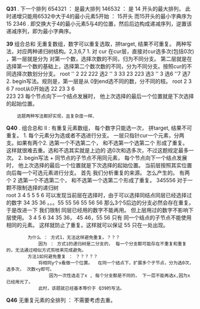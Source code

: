 **Q31**  . 下一个排列 
        654321 ： 是最大排列
        146532 ： 是 14  开头的最大排列， 此时递增只能用6532中大于4的最小元素5开始 ： 15开头
        而15开头的最小字典序为 15 2346 . 即交换大于4的最小元素5与4的位置，然后后边构成递减序列，逆置该递减序列，即为最小字典序。


**39**  组合总和  无重复数组，数字可以重复选取，拼target,  结果不可重复。
        两种写法，对应两种递归树结构。2,3,6,7
        1. 对 cur 在cur层，直接对cur选多次(包括0次) ，第一层就是分为 对第一个数，选择次数的不同，归为不同分支。 
                第二层就是在选择第一个数的基础上，选择第二个数次数的不同，分为不同分支。按照cur的不同选择次数划分分支。
                     root
       ''          2         22    222    选2
      '' 3  33     23       223            选3
     ''  3                                  选6
    ''7                                      选7
        2. begin写法。规则是，第一层是从 0到end选不同的数，分不同的枝。 
                    root
                 2   3   6   7   root从0开始选
              22  23   3   6     
             223  23
        每个节点向下一个结点发展时， 他上次选择的最后一个位置就是下次选择的起始位置。

        这题两种写法都好实现，且复杂度一样、

**Q40**  . 组合总和 II  :   有重复元素数组， 每个数字只能选一次， 拼target, 结果不可重复。
            1. 每个元素分为选或者不选进行分支。 一层只指针cur一个元素，分两支。如果有两个2. 选第一个不选第二个， 和不选第一个选第二个
                    形成了重复。 这样就很难去重。选和不选其实就是上边的 选0次和选多次，不过这题规定最多一次。
            2. begin写法 + 同节点的子节点不用同元素， 每个节点向下一个结点发展时， 他上次选择的最后一个位置就是下次选择的起始位置。
                    当前层按照其实位置向后每一个可选元素进行分支。
            首先 我们分析重复的来源。 怎么产生的。 有两个 2  选第一个不选第二个， 和不选第一个选第二个形成了重复。
            345556
            对于一颗不限制选择的递归树   
                         root
                3    4    5         5      5       6  可以发现当前层在选择时，由于可以选择同结点同层已经选择过的数字
        34  35 36 。。。55 55 56  55 56    56          那么3个5后边的分支必然会存在重复。 
        于是改进一下   我们限制 同层已经用的数字不能再用。 但上层用过的数字不影响下层使用。
                    3       4     5      6
                34 35 36， 45 46，55 56                  只有 同一个结点的子节点不能使用相同的元素。
                这样就防止了重复。这样就可以保证  55 只在一处出现。
            
            为什么 ： 方式1，无法这样避免重复。？？？
                因为 ： 方式1的递归树是二分支的， 每一个分支都可能存在不重复和重复的，无法通过相似方式剪枝来完成避免。
            方法1如何避免重复 ： ？？？？？
                将相同y个x看做一个位置。  在同一个结点下，扩展多个子节点，分为选0次，选多次， 次数<y即可。
                    因为一次性选走了x , 每个分支都是不同的， 下一层不能再选x,因为x已经用光了。
                此时，该题就已经基本等价于 Q39的写法。

        
**Q46**       无重复元素的全排列  ： 不需要考虑去重。
              
